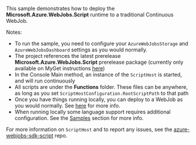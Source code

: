 This sample demonstrates how to deploy the **Microsoft.Azure.WebJobs.Script** runtime to a traditional Continuous WebJob.

Notes:

* To run the sample, you need to configure your `AzureWebJobsStorage` and `AzureWebJobsDashboard` settings as you would normally.
* The project references the latest prerelease **Microsoft.Azure.WebJobs.Script** prerelease package (currently only available on MyGet instructions [here](https://github.com/Azure/azure-webjobs-sdk/wiki/%22Nightly%22-Builds))
* In the Console Main method, an instance of the `ScriptHost` is started, and will run continuously
* All scripts are under the **Functions** folder. These files can be anywhere, as long as you set `ScriptHostConfiguration.RootScriptPath` to that path
* Once you have things running locally, you can deploy to a WebJob as you would normally. See [here](https://azure.microsoft.com/en-us/documentation/articles/websites-dotnet-deploy-webjobs/) for more info.
* When running locally some language support requires additional configuration. See the [Samples](https://github.com/Azure/azure-webjobs-sdk-script/wiki#samples) section for more info.

For more information on `ScriptHost` and to report any issues, see the [azure-webjobs-sdk-script](https://github.com/Azure/azure-webjobs-sdk-script) repo.
